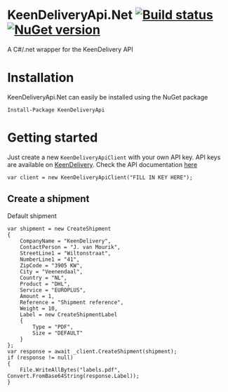 # KeenDeliveryApi.Net [![Build status](https://ci.appveyor.com/api/projects/status/m1c22rca95pl5o21?svg=true)](https://ci.appveyor.com/project/janssenr/keendeliveryapi-net) [![NuGet version](https://badge.fury.io/nu/keendeliveryapi.svg)](https://badge.fury.io/nu/keendeliveryapi)
A C#/.net wrapper for the KeenDelivery API

# Installation

KeenDeliveryApi.Net can easily be installed using the NuGet package

```
Install-Package KeenDeliveryApi
```

# Getting started
Just create a new `KeenDeliveryApiClient` with your own API key.
API keys are available on [KeenDelivery](https://www.keendelivery.com/). Check the API documentation [here](https://github.com/keendelivery/snelweg/wiki)

```
var client = new KeenDeliveryApiClient("FILL IN KEY HERE");
```

## Create a shipment
Default shipment

```
var shipment = new CreateShipment
{
    CompanyName = "KeenDelivery",
    ContactPerson = "J. van Mourik",
    StreetLine1 = "Wiltonstraat",
    NumberLine1 = "41",
    ZipCode = "3905 KW",
    City = "Veenendaal",
    Country = "NL",
    Product = "DHL",
    Service = "EUROPLUS",
    Amount = 1,
    Reference = "Shipment reference",
    Weight = 10,
    Label = new CreateShipmentLabel
    {
        Type = "PDF",
        Size = "DEFAULT"
    }
};
var response = await _client.CreateShipment(shipment);
if (response != null)
{
    File.WriteAllBytes("labels.pdf", Convert.FromBase64String(response.Label));
}
```
